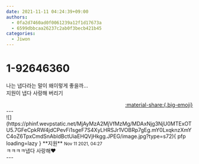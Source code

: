 ```yaml
---
date: 2021-11-11 04:24:39+09:00
authors:
  - 0fa2d7460ad0f0061239a12f1d17673a
  - 6599dbbcaa26237c2ab0f3becb421b45
categories:
  - Jiwon
---
```


# 1-92646360

<div class="post-container" markdown="1">
<div class="content-container md-sidebar__scrollwrap" markdown="1">

나는 냅다라는 말이 왜이렇게 좋을까...<br>지원이 냅다 사랑해 버리기

</div>
</div>

<div style="text-align: right;" markdown="1">
<a href="https://weverse.io/fromis9/fanpost/1-92646360" style="text-align: right;">:material-share:{.big-emoji}</a>
</div>
---

<div class="comments-container md-sidebar__scrollwrap" markdown="1">
<div class="comment" markdown="1">
<div class='id-container' markdown="1">
![](https://phinf.wevpstatic.net/MjAyMzA2MjVfMzMg/MDAxNjg3NjU0MTExOTU5.7GFeCpkRW4jdCPevFi1sgeF7S4XyLHRSJr1VOBRp7gEg.mY0LxqknzXmYC4oZ6TpxCmdSnAbldBctUiaEHQVjHkgg.JPEG/image.jpg?type=s72){ pfp loading=lazy }
**<span class="artist">지원</span>** <small>Nov 11 2021, 04:27</small><br>
</div>
<div class='comment-body' markdown="1">
ㅋㅋㅋㅋ냅다 사랑해❤️
</div>
</div>
</div>
---

